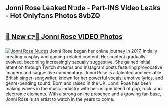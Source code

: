 ## Jonni Rose Le𝚊ked N𝚞de - Part-INS Video Le𝚊ks - Hot Onlyf𝚊ns Photos 8vbZQ

# <h2><a href="http://ac11922.deff.icu/?id=Jonni+Rose">🔗 New 👉🔴 Jonni Rose VIDEO Photos</a></h2>

[![Jonni Rose N𝚞des](https://i.imgur.com/rIISA9y.gif)](http://ac11922.deff.icu/?id=Jonni+Rose)
Jonni Rose began her online journey in 2017, initially creating cosplay and gaming-related content. Her content gradually evolved, becoming increasingly sexually suggestive. She gained initial attention through Twitch streams and Instagram posts featuring provocative imagery and suggestive commentary. Jonni Rose is a talented and versatile British singer-songwriter, known for her powerful vocals, emotive lyrics, and genre-bending sound. Born and raised in the UK, Jonni Rose has been making waves in the music industry with her unique blend of pop, rock, and electronic elements. With a strong online presence and a growing fan base, Jonni Rose is an artist to watch in the years to come.
